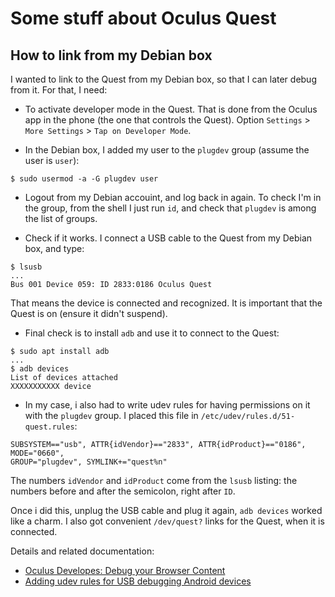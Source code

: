 # Some stuff about Oculus Quest

## How to link from my Debian box

I wanted to link to the Quest from my Debian box, so that I can later debug from it. For that, I need:

* To activate developer mode in the Quest. That is done from the Oculus app in the phone (the one that controls the Quest). Option `Settings` > `More Settings` > `Tap on Developer Mode`.

* In the Debian box, I added my user to the `plugdev` group (assume the user is `user`):

```
$ sudo usermod -a -G plugdev user
```

* Logout from my Debian accouint, and log back in again. To check I'm in the group, from the shell I just run `id`, and check that `plugdev` is among the list of groups.

* Check if it works. I connect a USB cable to the Quest from my Debian box, and type:

```
$ lsusb
...
Bus 001 Device 059: ID 2833:0186 Oculus Quest
```

That means the device is connected and recognized. It is important that the Quest is on (ensure it didn't suspend).

* Final check is to install `adb` and use it to connect to the Quest:

```
$ sudo apt install adb
...
$ adb devices
List of devices attached
XXXXXXXXXXX	device
```

* In my case, i also had to write udev rules for having permissions on it with the `plugdev` group. I placed this file in `/etc/udev/rules.d/51-quest.rules`:

```
SUBSYSTEM=="usb", ATTR{idVendor}=="2833", ATTR{idProduct}=="0186", MODE="0660", 
GROUP="plugdev", SYMLINK+="quest%n"
```

The numbers `idVendor` and `idProduct` come from the `lsusb` listing: the numbers before and after the semicolon, right after `ID`.

Once i did this, unplug the USB cable and plug it again, `adb devices` worked like a charm. I also got convenient `/dev/quest?` links for the Quest, when it is connected.

Details and related documentation:

* [Oculus Developes: Debug your Browser Content](https://developer.oculus.com/documentation/oculus-browser/browser-remote-debugging/)
* [Adding udev rules for USB debugging Android devices](https://www.janosgyerik.com/adding-udev-rules-for-usb-debugging-android-devices/)